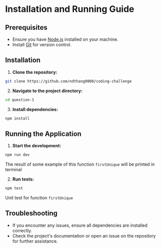 # Installation and Running Guide

## Prerequisites
- Ensure you have [Node.js](https://nodejs.org/) installed on your machine.
- Install [Git](https://git-scm.com/) for version control.

## Installation

1. **Clone the repository:**
  ```bash
  git clone https://github.com/ndthang0000/coding-challenge
  ```
2. **Navigate to the project directory:**
  ```bash
  cd question-1
  ```
3. **Install dependencies:**
  ```bash
  npm install
  ```

## Running the Application

1. **Start the development:**
  ```bash
  npm run dev
  ```
The result of some example of this function ```firstUnique``` will be printed in terminal

2. **Run tests:**
  ```bash
  npm test
  ```
Unit test for function ```firstUnique```

## Troubleshooting

- If you encounter any issues, ensure all dependencies are installed correctly.
- Check the project's documentation or open an issue on the repository for further assistance.

